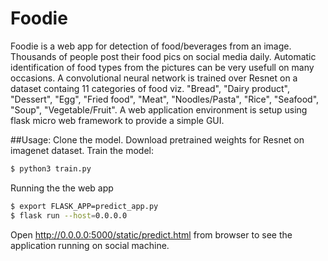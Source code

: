 # Foodie

Foodie is a web app for detection of food/beverages from an image.
Thousands of people post their food pics on social media daily. Automatic identification of food types from the pictures can be very usefull on many occasions.
A convolutional neural network is trained over Resnet on a dataset containg 11 categories of food viz. "Bread", "Dairy product", "Dessert", "Egg", "Fried food", "Meat", "Noodles/Pasta", "Rice", "Seafood", "Soup", "Vegetable/Fruit".
A web application environment is setup using flask micro web framework to provide a simple GUI.

##Usage:
Clone the model.
Download pretrained weights for Resnet on imagenet dataset.
Train the model:
```bash
$ python3 train.py
```
Running the the web app
```bash
$ export FLASK_APP=predict_app.py
$ flask run --host=0.0.0.0
```
Open http://0.0.0.0:5000/static/predict.html from browser to see the application running on social machine.
